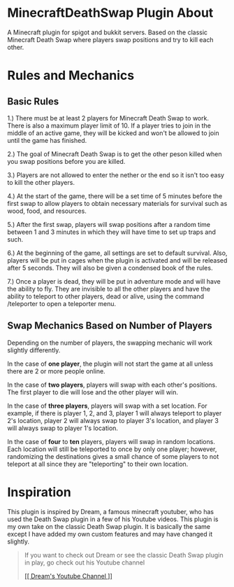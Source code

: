 # MinecraftDeathSwap Plugin About

A Minecraft plugin for spigot and bukkit servers. Based on the classic Minecraft Death Swap where players swap positions and try to kill each other.

# Rules and Mechanics

## Basic Rules

1.) There must be at least 2 players for Minecraft Death Swap to work. There is also a maximum player limit of 10. If a player tries to join in the middle of an active game, they will be kicked and won't be allowed to join until the game has finished.

2.) The goal of Minecraft Death Swap is to get the other peson killed when you swap positions before you are killed.

3.) Players are not allowed to enter the nether or the end so it isn't too easy to kill the other players.

4.) At the start of the game, there will be a set time of 5 minutes before the first swap to allow players to obtain necessary materials for survival such as wood, food, and resources.

5.) After the first swap, players will swap positions after a random time between 1 and 3 minutes in which they will have time to set up traps and such.

6.) At the beginning of the game, all settings are set to default survival. Also, players will be put in cages when the plugin is activated and will be released after 5 seconds. They will also be given a condensed book of the rules.

7.) Once a player is dead, they will be put in adventure mode and will have the ability to fly. They are invisible to all the other players and have the ability to teleport to other players, dead or alive, using the command /teleporter to open a teleporter menu.

## Swap Mechanics Based on Number of Players
Depending on the number of players, the swapping mechanic will work slightly differently.

In the case of __one player__, the plugin will not start the game at all unless there are 2 or more people online.

In the case of __two players__, players will swap with each other's positions. The first player to die will lose and the other player will win.

In the case of __three players__, players will swap with a set location. For example, if there is player 1, 2, and 3, player 1 will always teleport to player 2's location, player 2 will always swap to player 3's location, and player 3 will always swap to player 1's location.

In the case of __four__ to __ten__ players, players will swap in random locations. Each location will still be teleported to once by only one player; however, randomizing the destinations gives a small chance of some players to not teleport at all since they are "teleporting" to their own location.

# Inspiration

This plugin is inspired by Dream, a famous minecraft youtuber, who has used the Death Swap plugin in a few of his Youtube videos. This plugin is my own take on the classic Death Swap plugin. It is basically the same except I have added my own custom features and may have changed it slightly.

> If you want to check out Dream or see the classic Death Swap plugin in play, go check out his Youtube channel
> 
> <a href = "https://www.youtube.com/channel/UCTkXRDQl0luXxVQrRQvWS6w" target = "_blank" rel = "noopener noreferrer"> [[ Dream's Youtube Channel ]] </a>
